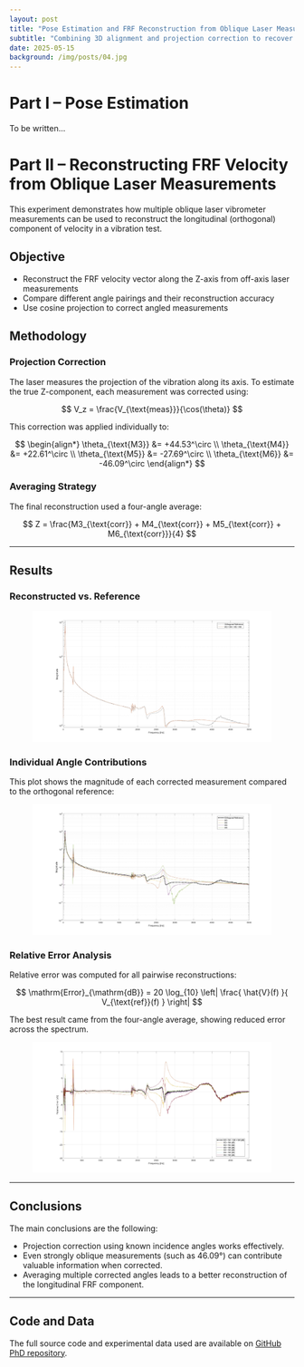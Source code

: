 ```yaml
---
layout: post
title: "Pose Estimation and FRF Reconstruction from Oblique Laser Measurements"
subtitle: "Combining 3D alignment and projection correction to recover orthogonal velocity components"
date: 2025-05-15
background: /img/posts/04.jpg
---
```


# Part I – Pose Estimation

To be written...

# Part II – Reconstructing FRF Velocity from Oblique Laser Measurements

This experiment demonstrates how multiple oblique laser vibrometer measurements can be used to reconstruct the longitudinal (orthogonal) component of velocity in a vibration test. 
## Objective

- Reconstruct the FRF velocity vector along the Z-axis from off-axis laser measurements
- Compare different angle pairings and their reconstruction accuracy
- Use cosine projection to correct angled measurements


## Methodology

### Projection Correction

The laser measures the projection of the vibration along its axis. To estimate the true Z-component, each measurement was corrected using:

$$
V_z = \frac{V_{\text{meas}}}{\cos(\theta)}
$$

This correction was applied individually to:

$$
\begin{align*}
\theta_{\text{M3}} &= +44.53^\circ \\
\theta_{\text{M4}} &= +22.61^\circ \\
\theta_{\text{M5}} &= -27.69^\circ \\
\theta_{\text{M6}} &= -46.09^\circ
\end{align*}
$$

### Averaging Strategy

The final reconstruction used a four-angle average:

$$
Z = \frac{M3_{\text{corr}} + M4_{\text{corr}} + M5_{\text{corr}} + M6_{\text{corr}}}{4}
$$

---

## Results

### Reconstructed vs. Reference

<figure style="text-align: center;">
  <a href="/img/posts/2025-05-16-Pose-Estimation-and-FRF-Reconstruction-from-Oblique-Laser-Measurements/Orthogonal_vs_Estimates_Magnitude.jpg" class="lightbox">
    <img src="/img/posts/2025-05-16-Pose-Estimation-and-FRF-Reconstruction-from-Oblique-Laser-Measurements/Orthogonal_vs_Estimate_Magnitude.jpg" class="img-fit" alt="Chart" />
  </a>
</figure>

### Individual Angle Contributions

This plot shows the magnitude of each corrected measurement compared to the orthogonal reference:

<figure style="text-align: center;">
  <a href="/img/posts/2025-05-16-Pose-Estimation-and-FRF-Reconstruction-from-Oblique-Laser-Measurements/Angle_Pairs_Magnitude.jpg" class="lightbox">
    <img src="/img/posts/2025-05-16-Pose-Estimation-and-FRF-Reconstruction-from-Oblique-Laser-Measurements/Angle_Pairs_Magnitude.jpg" class="img-fit" alt="Chart" />
  </a>
</figure>

### Relative Error Analysis

Relative error was computed for all pairwise reconstructions:

$$
\mathrm{Error}_{\mathrm{dB}} = 20 \log_{10} \left| \frac{ \hat{V}(f) }{ V_{\text{ref}}(f) } \right|
$$


The best result came from the four-angle average, showing reduced error across the spectrum.

<figure style="text-align: center;">
  <a href="/img/posts/2025-05-16-Pose-Estimation-and-FRF-Reconstruction-from-Oblique-Laser-Measurements/Relative_Error.jpg" class="lightbox">
    <img src="/img/posts/2025-05-16-Pose-Estimation-and-FRF-Reconstruction-from-Oblique-Laser-Measurements/Relative_Error.jpg" class="img-fit" alt="Chart" />
  </a>
</figure>

---

## Conclusions

The main conclusions are the following:

- Projection correction using known incidence angles works effectively.
- Even strongly oblique measurements (such as 46.09°) can contribute valuable information when corrected.
- Averaging multiple corrected angles leads to a better reconstruction of the longitudinal FRF component.

---

## Code and Data

The full source code and experimental data used are available on [GitHub PhD repository](https://github.com/joaonunovalente/phd).